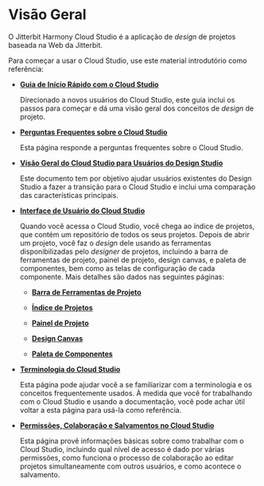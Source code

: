 [//]: # (This is a translation of Version 6, published on May 6, 2021.)

# Visão Geral

O Jitterbit Harmony Cloud Studio é a aplicação de *design* de projetos
baseada na Web da Jitterbit.

Para começar a usar o Cloud Studio, use este material introdutório como
referência:

-   **[Guia de Início Rápido com o Cloud Studio](.underline)**

    Direcionado a novos usuários do Cloud Studio, este guia inclui os
    passos para começar e dá uma visão geral dos conceitos de *design* de
    projeto.

-   **[Perguntas Frequentes sobre o Cloud Studio](.underline)**

    Esta página responde a perguntas frequentes sobre o Cloud Studio.

-   **[Visão Geral do Cloud Studio para Usuários do Design Studio](.underline)**

    Este documento tem por objetivo ajudar usuários existentes do Design
    Studio a fazer a transição para o Cloud Studio e inclui uma comparação
    das características principais.

-   **[Interface de Usuário do Cloud Studio](.underline)**

    Quando você acessa o Cloud Studio, você chega ao índice de projetos,
    que contém um repositório de todos os seus projetos. Depois de abrir
    um projeto, você faz o *design* dele usando as ferramentas
    disponibilizadas pelo *designer* de projetos, incluindo a barra de
    ferramentas de projeto, painel de projeto, design canvas, e paleta de
    componentes, bem como as telas de configuração de cada componente.
    Mais detalhes são dados nas seguintes páginas:

    -   **[Barra de Ferramentas de Projeto](.underline)**

    -   **[Índice de Projetos](.underline)**

    -   **[Painel de Projeto](.underline)**

    -   **[Design Canvas](.underline)**

    -   **[Paleta de Componentes](.underline)**

-   **[Terminologia do Cloud Studio](.underline)**

    Esta página pode ajudar você a se familiarizar com a terminologia e os
    conceitos frequentemente usados. À medida que você for trabalhando com
    o Cloud Studio e usando a documentação, você pode achar útil voltar a
    esta página para usá-la como referência.

-   **[Permissões, Colaboração e Salvamentos no Cloud Studio](.underline)**

    Esta página provê informações básicas sobre como trabalhar com o Cloud
    Studio, incluindo qual nível de acesso é dado por várias permissões,
    como funciona o processo de colaboração ao editar projetos
    simultaneamente com outros usuários, e como acontece o salvamento.
